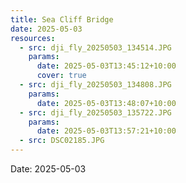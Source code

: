 ```yaml
---
title: Sea Cliff Bridge
date: 2025-05-03
resources:
  - src: dji_fly_20250503_134514.JPG
    params:
      date: 2025-05-03T13:45:12+10:00
      cover: true
  - src: dji_fly_20250503_134808.JPG
    params:
      date: 2025-05-03T13:48:07+10:00
  - src: dji_fly_20250503_135722.JPG
    params:
      date: 2025-05-03T13:57:21+10:00
  - src: DSC02185.JPG
---
```


Date: 2025-05-03

